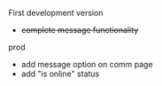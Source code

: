 First development version

- ~~complete message functionality~~


prod

- add message option on comm page
- add "is online" status
